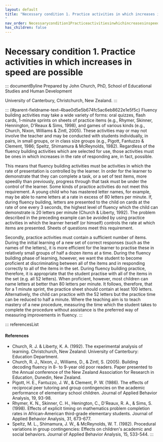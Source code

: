 ```yaml
---
layout: default
title: "Necessary condition 1. Practice activities in which increases in speed are possible 
"
nav_order: Necessarycondition1Practiceactivitiesinwhichincreasesinspeedarepossible
has_children: false
---
```

# Necessary condition 1. Practice activities in which increases in speed are possible 


::: documentByline
Prepared by John Church, PhD, School of Educational Studies and Human
Development

University of Canterbury, Christchurch, New Zealand.
:::

::: {#parent-fieldname-text-4bae0d5e5b674fc5ac6eb8622e1e5f5c}
Fluency building activities may take a wide variety of forms: oral
quizzes, flash cards, 1-minute sprints on sheets of practice items
(e.g., Rhymer, Skinner, Hennington, D'Reaux & Sims, 1998), and games of
various kinds (e.g., Church, Nixon, Williams & Zintl, 2005). These
activities may or may not involve the teacher and may be conducted with
students individually, in pairs, in small groups, or in class size
groups (e.g., Pigott, Fantuzzo & Clement, 1986; Speltz, Shimamura &
McReynolds, 1982). Regardless of the fluency building activities which
are selected for use, those activities must be ones in which increases
in the rate of responding are, in fact, possible.

This means that fluency building activities must be activities in which
the rate of presentation is controlled by the learner. In order for the
learner to demonstrate that they can complete a task, or a set of test
items, more speedily than previously, progress through that task must be
under the control of the learner. Some kinds of practice activities do
not meet this requirement. A young child who has mastered letter names,
for example, may be able to name letters at a rate in excess of 80
letters per minute. If, during fluency building, letters are presented
to the child on cards at the rate of one every 3 seconds, the highest
level of fluency which the child can demonstrate is 20 letters per
minute (Church & Liberty, 1992). The problem described in the preceding
example can be avoided by using practice activities in which the learner
herself (or himself) controls the rate at which items are presented.
Sheets of questions meet this requirement.

Secondly, practice activities must contain a sufficient number of items.
During the initial learning of a new set of correct responses (such as
the names of the letters), it is more efficient for the learner to
practise these in relatively small groups of half a dozen items at a
time. During the fluency building phase of learning, however, we want
the student to become proficient at discriminating between all of the
items and in responding correctly to all of the items in the set. During
fluency building practice, therefore, it is appropriate that the student
practise with all of the items in the set (e.g. all 52 letters). When
proficient, however, most children can name letters at better than 80
letters per minute. It follows, therefore, that for a 1 minute sprint,
the practice sheet should contain at least 100 letters. Alternatively,
the child can practice with the 52 letters but the practice time can be
reduced to half a minute. Where the teaching aim is to teach mastery of
a new procedure, measuring the time which the student takes to complete
the procedure without assistance is the preferred way of measuring
improvements in fluency.
:::

::: referencesList
#### References

-   Church, R. J. & Liberty, K. A. (1992). The experimental analysis of
    learning. Christchurch, New Zealand: University of Canterbury:
    Education Department.
-   Church, R. J., Nixon, J., Williams, D., & Zintl, S. (2005). Building
    decoding fluency in 8- to 9-year old poor readers. Paper presented
    to the Annual conference of the New Zealand Association for Research
    in Education, Dunedin, New Zealand.
-   Pigott, H. E., Fantuzzo, J. W., & Clement, P. W. (1986). The effects
    of reciprocal peer tutoring and group contingencies on the academic
    performance of elementary school children. Journal of Applied
    Behavior Analysis, 19, 93-98.
-   Rhymer, K. N., Skinner, C. H., Henington, C., D'Reaux, R. A., &
    Sims, S. (1998). Effects of explicit timing on mathematics problem
    completion rates in African-American third-grade elementary
    students. Journal of Applied Behavior Analysis, 31, 673-677.
-   Speltz, M. L., Shimamura, J. W., & McReynolds, W. T. (1982).
    Procedural variations in group contingencies: Effects on children\'s
    academic and social behaviors. Journal of Applied Behavior Analysis,
    15, 533-544.
:::

